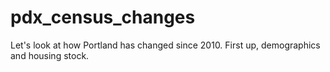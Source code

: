 # pdx_census_changes
Let's look at how Portland has changed since 2010. First up, demographics and housing stock. 